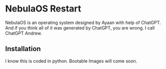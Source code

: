 # NebulaOS Restart

NebulaOS is an operating system designed by Ayaan with help of ChatGPT.
And if you think all of it was generated by ChatGPT, you are wrong.
I call ChatGPT Andrew.


## Installation

I know this is coded in python.
Bootable Images will come soon.
